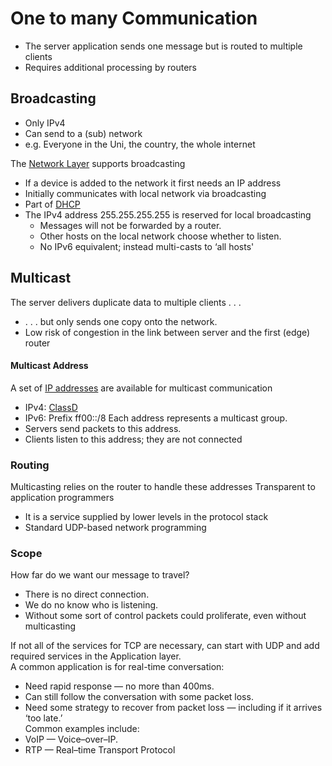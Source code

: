 # One to many Communication
- The server application sends one message but is routed to multiple clients
- Requires additional processing by routers
## Broadcasting
- Only IPv4
- Can send to a (sub) network
- e.g. Everyone in the Uni, the country, the whole internet

The [Network Layer](Network%20Layer.md) supports broadcasting
- If a device is added to the network it first needs an IP address
- Initially communicates with local network via broadcasting
- Part of [DHCP](DHCP)
- The IPv4 address 255.255.255.255 is reserved for local broadcasting
	- Messages will not be forwarded by a router.  
	- Other hosts on the local network choose whether to listen.  
	- No IPv6 equivalent; instead multi-casts to ‘all hosts'
## Multicast
The server delivers duplicate data to multiple clients . . .  
- . . . but only sends one copy onto the network.  
- Low risk of congestion in the link between server and the first (edge) router
#### Multicast Address
A set of [IP addresses](IP%20Addresses.md) are available for multicast communication
- IPv4: [ClassD](IP%20Addresses.md)
- IPv6: Prefix ff00::/8
Each address represents a multicast group.  
- Servers send packets to this address.  
- Clients listen to this address; they are not connected
### Routing
Multicasting relies on the router to handle these addresses
Transparent to application programmers
- It is a service supplied by lower levels in the protocol stack
- Standard UDP-based network programming
### Scope
How far do we want our message to travel?  
- There is no direct connection.  
- We do no know who is listening.  
- Without some sort of control packets could proliferate, even without multicasting


If not all of the services for TCP are necessary, can start with UDP and add required services in the Application layer.  
A common application is for real-time conversation:  
- Need rapid response — no more than 400ms.  
- Can still follow the conversation with some packet loss.  
- Need some strategy to recover from packet loss — including if it arrives ‘too late.’  
Common examples include: 
- VoIP — Voice–over–IP.  
- RTP — Real–time Transport Protocol